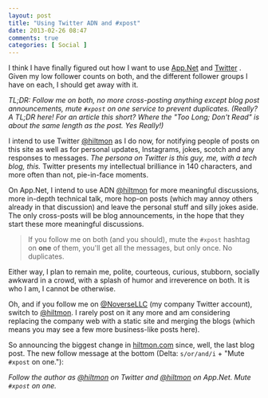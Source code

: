 ```yaml
---
layout: post
title: "Using Twitter ADN and #xpost"
date: 2013-02-26 08:47
comments: true
categories: [ Social ]
---
```


I think I have finally figured out how I want to use [App.Net](http://alpha.app.net/hiltmon) and [Twitter](https://twitter.com/hiltmon) . Given my low follower counts on both, and the different follower groups I have on each, I should get away with it.

*TL;DR: Follow me on both, no more cross-posting *anything* except blog post announcements, mute `#xpost` on one service to prevent duplicates. <span class="light">(Really? A TL;DR here! For an article this short? Where the "Too Long; Don't Read" is about the same length as the post. Yes Really!)</span>*

I intend to use Twitter [@hiltmon](https://twitter.com/hiltmon) as I do now, for notifying people of posts on this site as well as for personal updates, Instagrams, jokes, scotch and any responses to messages. *The persona on Twitter is this guy, me, with a tech blog, this.* Twitter presents my intellectual brilliance in 140 characters, and more often than not, pie-in-face moments.

On App.Net, I intend to use ADN [@hiltmon](http://alpha.app.net/hiltmon) for more meaningful discussions, more in-depth technical talk, more hop-on posts (which may annoy others already in that discussion) and leave the personal stuff and silly jokes aside. The only cross-posts will be blog announcements, in the hope that they start these more meaningful discussions.

> If you follow me on both (and you should), mute the `#xpost` hashtag on **one** of them, you'll get all the messages, but only once. No duplicates.

Either way, I plan to remain me, polite, courteous, curious, stubborn, socially awkward in a crowd, with a splash of humor and irreverence on both. It is who I am, I cannot be otherwise.

Oh, and if you follow me on [@NoverseLLC](http://twitter.com/noversellc) (my company Twitter account), switch to [@hiltmon](http://alpha.app.net/hiltmon). I rarely post on it any more and am considering replacing the company web with a static site and merging the blogs (which means you may see a few more business-like posts here).

So announcing the biggest change in [hiltmon.com](https://hiltmon.com) since, well, the last blog post. The new follow message at the bottom <span class="light">(Delta: `s/or/and/i` + "Mute `#xpost` on one.")</span>:

*Follow the author as [@hiltmon](https://twitter.com/hiltmon) on Twitter and [@hiltmon](http://alpha.app.net/hiltmon) on App.Net. Mute `#xpost` on one.*